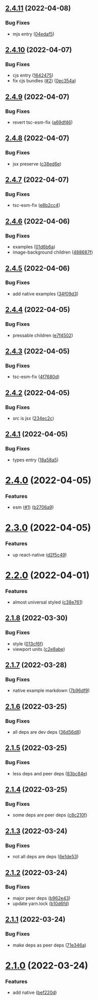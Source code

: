 ## [2.4.11](https://github.com/qiwi/pijma-native/compare/v2.4.10...v2.4.11) (2022-04-08)


### Bug Fixes

* mjs entry ([04edaf5](https://github.com/qiwi/pijma-native/commit/04edaf53f96d20c40cad8bc8b697c2f5a50ecc8e))

## [2.4.10](https://github.com/qiwi/pijma-native/compare/v2.4.9...v2.4.10) (2022-04-07)


### Bug Fixes

* cjs entry ([1642475](https://github.com/qiwi/pijma-native/commit/164247584b6842e1ec73813a27b1404ec737dc85))
* fix cjs bundles ([#2](https://github.com/qiwi/pijma-native/issues/2)) ([0ec354a](https://github.com/qiwi/pijma-native/commit/0ec354a1a3411943bd8071a549f8e4b401d9e438))

## [2.4.9](https://github.com/qiwi/pijma-native/compare/v2.4.8...v2.4.9) (2022-04-07)


### Bug Fixes

* revert tsc-esm-fix ([a69df46](https://github.com/qiwi/pijma-native/commit/a69df463f3290e7512275df8a5e3db20818f8e99))

## [2.4.8](https://github.com/qiwi/pijma-native/compare/v2.4.7...v2.4.8) (2022-04-07)


### Bug Fixes

* jsx preserve ([c38ed6e](https://github.com/qiwi/pijma-native/commit/c38ed6e633f394733fd567a5438795e1f6459cf0))

## [2.4.7](https://github.com/qiwi/pijma-native/compare/v2.4.6...v2.4.7) (2022-04-07)


### Bug Fixes

* tsc-esm-fix ([e8b2cc4](https://github.com/qiwi/pijma-native/commit/e8b2cc4ab8959fe96e9396a52a60780b9a83cb86))

## [2.4.6](https://github.com/qiwi/pijma-native/compare/v2.4.5...v2.4.6) (2022-04-06)


### Bug Fixes

* examples ([01d6b6a](https://github.com/qiwi/pijma-native/commit/01d6b6a4a402385abc9e5cb6f927cdbd64032cdd))
* image-background children ([488687f](https://github.com/qiwi/pijma-native/commit/488687fda916a51c66d06eb7f230f76417208ef9))

## [2.4.5](https://github.com/qiwi/pijma-native/compare/v2.4.4...v2.4.5) (2022-04-06)


### Bug Fixes

* add native examples ([34f09d3](https://github.com/qiwi/pijma-native/commit/34f09d3c3bfafc10893dc6de79ee43b1c48fe91a))

## [2.4.4](https://github.com/qiwi/pijma-native/compare/v2.4.3...v2.4.4) (2022-04-05)


### Bug Fixes

* pressable children ([e7f4502](https://github.com/qiwi/pijma-native/commit/e7f45027031a1b901985e1bd2effa1c6b81927ea))

## [2.4.3](https://github.com/qiwi/pijma-native/compare/v2.4.2...v2.4.3) (2022-04-05)


### Bug Fixes

* tsc-esm-fix ([4f7680d](https://github.com/qiwi/pijma-native/commit/4f7680d4796f78aae8c44cc6de56a0b8a29ece0e))

## [2.4.2](https://github.com/qiwi/pijma-native/compare/v2.4.1...v2.4.2) (2022-04-05)


### Bug Fixes

* src is jsx ([234ec2c](https://github.com/qiwi/pijma-native/commit/234ec2cb208923c00eaf0af0dee6ba12cc9a2209))

## [2.4.1](https://github.com/qiwi/pijma-native/compare/v2.4.0...v2.4.1) (2022-04-05)


### Bug Fixes

* types entry ([18a58a5](https://github.com/qiwi/pijma-native/commit/18a58a501d1f7fe467d54c90cb55e8beef26eb14))

# [2.4.0](https://github.com/qiwi/pijma-native/compare/v2.3.0...v2.4.0) (2022-04-05)


### Features

* esm ([#1](https://github.com/qiwi/pijma-native/issues/1)) ([b2706a9](https://github.com/qiwi/pijma-native/commit/b2706a97941b7cb9e66580c018ebaa5b3d52bdcf))

# [2.3.0](https://github.com/qiwi/pijma-native/compare/v2.2.0...v2.3.0) (2022-04-05)


### Features

* up react-native ([d2f5c49](https://github.com/qiwi/pijma-native/commit/d2f5c495af093ea0993171e11d05bb69031b4c82))

# [2.2.0](https://github.com/qiwi/pijma-native/compare/v2.1.8...v2.2.0) (2022-04-01)


### Features

* almost universal styled ([c38e761](https://github.com/qiwi/pijma-native/commit/c38e7612ccc066972ee84e8fc53e09d12632bade))

## [2.1.8](https://github.com/qiwi/pijma-native/compare/v2.1.7...v2.1.8) (2022-03-30)


### Bug Fixes

* style ([013cf6f](https://github.com/qiwi/pijma-native/commit/013cf6f8e919be2d2b7f78c99e2f0e94237b9113))
* viewport units ([c2e8abe](https://github.com/qiwi/pijma-native/commit/c2e8abe80cf8b81821c4a8a33bab1dc183ac1c60))

## [2.1.7](https://github.com/qiwi/pijma-native/compare/v2.1.6...v2.1.7) (2022-03-28)


### Bug Fixes

* native example markdown ([7b96df9](https://github.com/qiwi/pijma-native/commit/7b96df9de1be218030d88cd7d49bb9d077e62e23))

## [2.1.6](https://github.com/qiwi/pijma-native/compare/v2.1.5...v2.1.6) (2022-03-25)


### Bug Fixes

* all deps are dev deps ([36d56d8](https://github.com/qiwi/pijma-native/commit/36d56d893f2a7cff9140a7871d9df5867971e27b))

## [2.1.5](https://github.com/qiwi/pijma-native/compare/v2.1.4...v2.1.5) (2022-03-25)


### Bug Fixes

* less deps and peer deps ([83bc84e](https://github.com/qiwi/pijma-native/commit/83bc84e5e46492e0c956ae4e5a56622f44e6d2a9))

## [2.1.4](https://github.com/qiwi/pijma-native/compare/v2.1.3...v2.1.4) (2022-03-25)


### Bug Fixes

* some deps are peer deps ([c8c210f](https://github.com/qiwi/pijma-native/commit/c8c210f94eaf0f932d72a695cc017d32386a252f))

## [2.1.3](https://github.com/qiwi/pijma-native/compare/v2.1.2...v2.1.3) (2022-03-24)


### Bug Fixes

* not all deps are deps ([6e1de53](https://github.com/qiwi/pijma-native/commit/6e1de5336c284d398f2b99484fda2b18208906d2))

## [2.1.2](https://github.com/qiwi/pijma-native/compare/v2.1.1...v2.1.2) (2022-03-24)


### Bug Fixes

* major peer deps ([b962e43](https://github.com/qiwi/pijma-native/commit/b962e4302a060d6e643a73ce3ac95c6881291070))
* update yarn.lock ([b10d6fd](https://github.com/qiwi/pijma-native/commit/b10d6fda6d717360b042d4e46b4b9d7f170178f5))

## [2.1.1](https://github.com/qiwi/pijma-native/compare/v2.1.0...v2.1.1) (2022-03-24)


### Bug Fixes

* make deps as peer deps ([71e346a](https://github.com/qiwi/pijma-native/commit/71e346accf21364d77af44b74eca81b2ab20ded7))

# [2.1.0](https://github.com/qiwi/pijma-native/compare/v2.0.0...v2.1.0) (2022-03-24)


### Features

* add native ([bef220d](https://github.com/qiwi/pijma-native/commit/bef220dd5c8194f8ca09740ef2d0be7389238e52))
